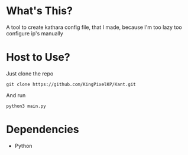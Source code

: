 # What's This?
A tool to create kathara config file, that I made, because I'm too lazy too configure ip's manually

# Host to Use?
Just clone the repo
```
git clone https://github.com/KingPixelKP/Kant.git
```

And run
```
python3 main.py
```

# Dependencies
- Python
